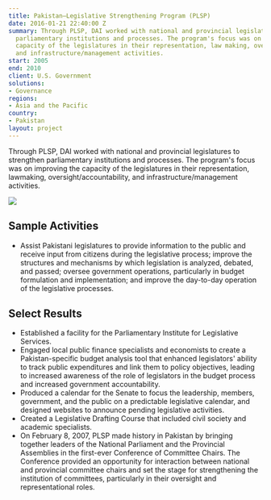 ```yaml
---
title: Pakistan—Legislative Strengthening Program (PLSP)
date: 2016-01-21 22:40:00 Z
summary: Through PLSP, DAI worked with national and provincial legislatures to strengthen
  parliamentary institutions and processes. The program's focus was on improving the
  capacity of the legislatures in their representation, law making, oversight/accountability,
  and infrastructure/management activities.
start: 2005
end: 2010
client: U.S. Government
solutions:
- Governance
regions:
- Asia and the Pacific
country:
- Pakistan
layout: project
---
```


Through PLSP, DAI worked with national and provincial legislatures to strengthen parliamentary institutions and processes. The program's focus was on improving the capacity of the legislatures in their representation, lawmaking, oversight/accountability, and infrastructure/management activities.

![][1]

## Sample Activities

* Assist Pakistani legislatures to provide information to the public and receive input from citizens during the legislative process; improve the structures and mechanisms by which legislation is analyzed, debated, and passed; oversee government operations, particularly in budget formulation and implementation; and improve the day-to-day operation of the legislative processes.

## Select Results

* Established a facility for the Parliamentary Institute for Legislative Services.
* Engaged local public finance specialists and economists to create a Pakistan-specific budget analysis tool that enhanced legislators' ability to track public expenditures and link them to policy objectives, leading to increased awareness of the role of legislators in the budget process and increased government accountability.
* Produced a calendar for the Senate to focus the leadership, members, government, and the public on a predictable legislative calendar, and designed websites to announce pending legislative activities.
* Created a Legislative Drafting Course that included civil society and academic specialists.
* On February 8, 2007, PLSP made history in Pakistan by bringing together leaders of the National Parliament and the Provincial Assemblies in the first-ever Conference of Committee Chairs. The Conference provided an opportunity for interaction between national and provincial committee chairs and set the stage for strengthening the institution of committees, particularly in their oversight and representational roles.

[1]: https://assetify-dai.com/projects/PakistanPLSP.jpg
